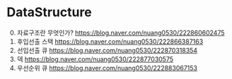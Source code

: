 # DataStructure

0. 자료구조란 무엇인가? https://blog.naver.com/nuang0530/222860602475
1. 후입선출 스택 https://blog.naver.com/nuang0530/222866387163
2. 선입선출 큐 https://blog.naver.com/nuang0530/222870318354
3. 덱 https://blog.naver.com/nuang0530/222877030575
4. 우선순위 큐 https://blog.naver.com/nuang0530/222883067153
